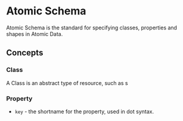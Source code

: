 # Atomic Schema

Atomic Schema is the standard for specifying classes, properties and shapes in Atomic Data.

## Concepts

### Class

A Class is an abstract type of resource, such as s

### Property

- `key` - the shortname for the property, used in dot syntax.
